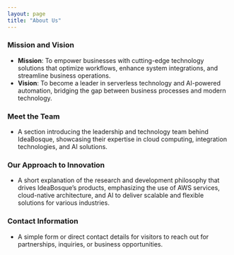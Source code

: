 ```yaml
---
layout: page
title: "About Us"
---
```


### **Mission and Vision**

- **Mission**: To empower businesses with cutting-edge technology solutions that optimize workflows, enhance system integrations, and streamline business operations.
- **Vision**: To become a leader in serverless technology and AI-powered automation, bridging the gap between business processes and modern technology.

### **Meet the Team**

- A section introducing the leadership and technology team behind IdeaBosque, showcasing their expertise in cloud computing, integration technologies, and AI solutions.

### **Our Approach to Innovation**

- A short explanation of the research and development philosophy that drives IdeaBosque’s products, emphasizing the use of AWS services, cloud-native architecture, and AI to deliver scalable and flexible solutions for various industries.

### **Contact Information**

- A simple form or direct contact details for visitors to reach out for partnerships, inquiries, or business opportunities.

